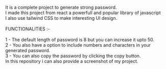 It is a complete project to generate strong password.
<br>
I made this project from react a powerfull and popular library of javascript
<br>
I also use tailwind CSS to make interesting UI design.
<br><br>
FUNCTIONALITIES :-
<br><br>
1 - The default length of password is 8 but you can increase it upto 50.
<br>
2 - You also have a option to include numbers and characters in your generated password.
<br>
3 - You can also copy the password by clicking the copy button.
<br>
In this repository i can also provide a screenshot of my project.
